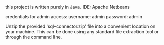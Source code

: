 this project is written purely in Java.
IDE: Apache Netbeans

credentials for admin access:
username: admin
password: admin

Unzip the provided 'sql-connector.zip' file into a convenient location on your machine. This can be done using any standard file extraction tool or through the command line.

